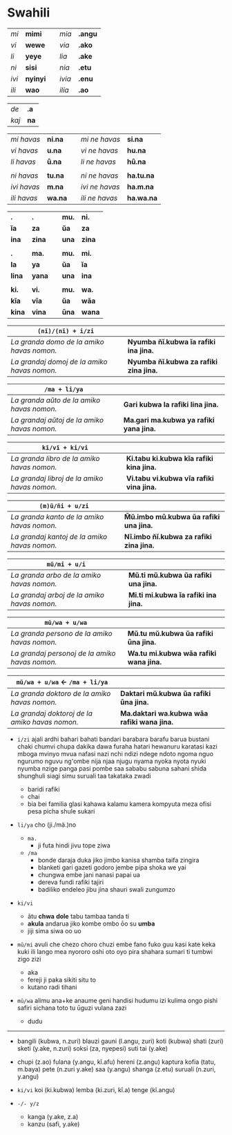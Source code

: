 # Swahili

| | | | | |
|-|-|-|-|-|
| *mi* | **mimi** | | *mia* | **.angu** |
| *vi* | **wewe** | | *via* | **.ako** |
| *li* | **yeye** | | *lia* | **.ake** |
| *ni* | **sisi** | | *nia* | **.etu** |
| *ivi* | **nyinyi** | | *ivia* | **.enu** |
| *ili* | **wao** | | *ilia* | **.ao** |

| | |
|-|-|
| *de* | **.a** |
| *kaj* | **na** |

| | | | | |
|-|-|-|-|-|
| *mi havas* | **ni.na** | | *mi ne havas* | **si.na** |
| *vi havas* | **u.na** | | *vi ne havas* | **hu.na** |
| *li havas* | **ȗ.na** | | *li ne havas* | **hȗ.na** |
| | | | | |
| *ni havas* | **tu.na** | | *ni ne havas* | **ha.tu.na** |
| *ivi havas* | **m.na** | | *ivi ne havas* | **ha.m.na** |
| *ili havas* | **wa.na** | | *ili ne havas* | **ha.wa.na** |

| | | | | |
|-|-|-|-|-|
| **.**    | **.**    | | **mu.** | **ni.**  |
| **ĭa**   | **za**   | | **ŭa**  | **za**   |
| **ina**  | **zina** | | **una** | **zina** |
| | | | | |
| **.**    | **ma.**  | | **mu.** | **mi.**  |
| **la**   | **ya**   | | **ŭa**  | **ĭa**   |
| **lina** | **yana** | | **una** | **ina**  |
| | | | | |
| **ki.**  | **vi.**  | | **mu.** | **wa.**  |
| **kĭa**  | **vĭa**  | | **ŭa**  | **wăa**  |
| **kina** | **vina** | | **ȗna** | **wana** |

| `(nĭ)/(nĭ) + i/zi` | |
|-|-|
| *La granda domo de la amiko havas nomon.* | **Nyumba n̆ĭ.kubwa ĭa rafiki ina jina.** |
| *La grandaj domoj de la amiko havas nomon.* | **Nyumba n̆ĭ.kubwa za rafiki zina jina.** |

| `/ma + li/ya` | |
|-|-|
| *La granda aŭto de la amiko havas nomon.* | **Gari kubwa la rafiki lina jina.** |
| *La grandaj aŭtoj de la amiko havas nomon.* | **Ma.gari ma.kubwa ya rafiki yana jina.** |

| `kĭ/vĭ + ki/vi` | |
|-|-|
| *La granda libro de la amiko havas nomon.* | **Ki.tabu ki.kubwa kĭa rafiki kina jina.** |
| *La grandaj libroj de la amiko havas nomon.* | **Vi.tabu vi.kubwa vĭa rafiki vina jina.** |

| `(m)ŭ/ñi + u/zi` | |
|-|-|
| *La granda kanto de la amiko havas nomon.* | **M̆ŭ.imbo mŭ.kubwa ŭa rafiki una jina.** |
| *La grandaj kantoj de la amiko havas nomon.* | **Nĭ.imbo n̆ĭ.kubwa za rafiki zina jina.** |

| `mŭ/mi + u/i` | |
|-|-|
| *La granda arbo de la amiko havas nomon.* | **Mŭ.ti mŭ.kubwa ŭa rafiki una jina.** |
| *La grandaj arboj de la amiko havas nomon.* | **Mi.ti mi.kubwa ĭa rafiki ina jina.** |

| `mŭ/wa + u/wa` | |
|-|-|
| *La granda persono de la amiko havas nomon.* | **Mŭ.tu mŭ.kubwa ŭa rafiki ȗna jina.** |
| *La grandaj personoj de la amiko havas nomon.* | **Wa.tu mi.kubwa wăa rafiki wana jina.** |

| `mŭ/wa + u/wa` ← `/ma + li/ya` | |
|-|-|
| *La granda doktoro de la amiko havas nomon.* | **Daktari mŭ.kubwa ŭa rafiki ȗna jina.** |
| *La grandaj doktoroj de la amiko havas nomon.* | **Ma.daktari wa.kubwa wăa rafiki wana jina.** |

<!-- N̆ n̆ M̆ m̆ -->

* `i/zi` ajali ardhi bahari bahati bandari barabara barafu barua bustani chaki chumvi chupa dakika dawa furaha hatari hewanuru karatasi kazi mboga mvinyo mvua nafasi nazi nchi ndizi ndege ndoto ngoma nguo ngurumo nguvu ng'ombe nija njaa njugu nyama nyoka nyota nyuki nyumba nzige panga pasi pombe saa sababu sabuna sahani shida shunghuli siagi simu suruali taa takataka zwadi
  * baridi rafiki
  * chai
  * bia bei familia glasi kahawa kalamu kamera kompyuta meza ofisi pesa picha shule sukari

* `li/ya` cho (ji./mä.)no
  * `ma.`
    * ji futa hindi jivu tope ziwa
  * `/ma`
    * bonde daraja duka jiko jimbo kanisa shamba taifa zingira
    * blanketi gari gazeti godoro jembe pipa shoka we yai
    * chungwa embe jani nanasi papai ua
    * dereva fundi rafiki tajiri
    * badiliko endeleo jibu jina shauri swali zungumzo

* `ki/vi`
  * ātu **chwa** **dole** tabu tambaa tanda ti
  * **akula** andarua jiko kombe ombo ōo su **umba**
  * jiji sima siwa oo uo

* `mŭ/mi` avuli che chezo choro chuzi embe fano fuko guu kasi kate keka kuki ili lango mea nyororo oshi oto oyo pira shahara sumari ti tumbwi zigo zizi
  * aka
  * fereji ji paka sikiti situ to
  * kutano radi tihani

* `mŭ/wa` alimu ana+ke anaume geni handisi hudumu izi kulima ongo pishi safiri sichana toto tu ūguzi vulana zazi
  * dudu

---



* bangili (kubwa, n.zuri) blauzi gauni (l.angu, zuri) koti (kubwa) shati (zuri) sketi (y.ake, n.zuri) soksi (za, nyepesi) suti tai (y.ake)
* chupi (z.ao) fulana (y.angu, kĭ.afu) hereni (z.angu) kaptura kofia (tatu, m.baya) pete (n.zuri y.ake) saa (y.angu) shanga (z.etu) suruali (n.zuri, y.angu)

* `ki/vi` koi (ki.kubwa) lemba (ki.zuri, kĭ.a) tenge (kĭ.angu)
* `-/- y/z`
  * kanga (y.ake, z.a)
  * kanzu (safi, y.ake)

<!-- Anscheinend: m.baya ist assimiliertes n.baya (oder n.zuri ist assimiliertes m.zuri?) -- ñ.baya -->

<!-- wa.teja wă.ïngine -->
<!-- gari jï.usi -->

<!-- daktari madaktari -->

